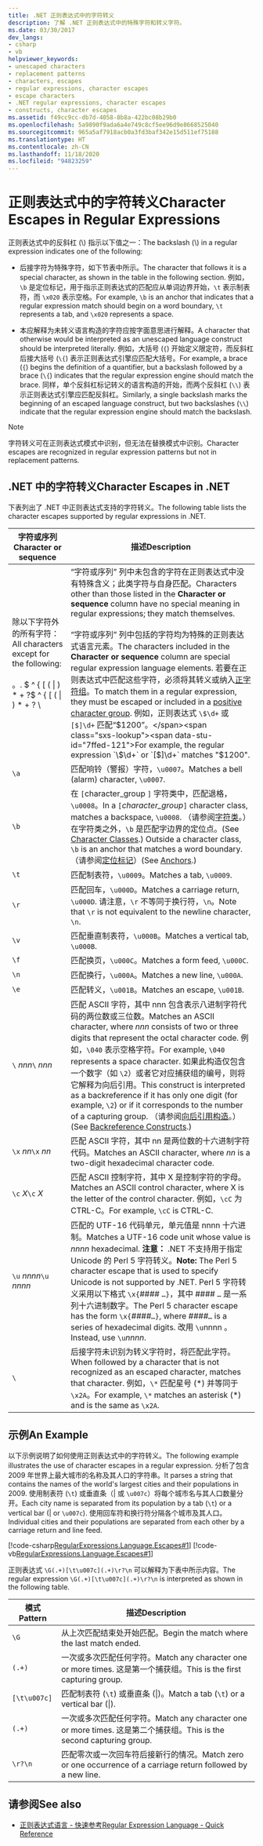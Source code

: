 ```yaml
---
title: .NET 正则表达式中的字符转义
description: 了解 .NET 正则表达式中的特殊字符和转义字符。
ms.date: 03/30/2017
dev_langs:
- csharp
- vb
helpviewer_keywords:
- unescaped characters
- replacement patterns
- characters, escapes
- regular expressions, character escapes
- escape characters
- .NET regular expressions, character escapes
- constructs, character escapes
ms.assetid: f49cc9cc-db7d-4058-8b8a-422bc08b29b0
ms.openlocfilehash: 5a9890f9ada6a4e749c8cf5ee96d9e8668525040
ms.sourcegitcommit: 965a5af7918acb0a3fd3baf342e15d511ef75188
ms.translationtype: HT
ms.contentlocale: zh-CN
ms.lasthandoff: 11/18/2020
ms.locfileid: "94823259"
---
```

# <a name="character-escapes-in-regular-expressions"></a><span data-ttu-id="7ffed-103">正则表达式中的字符转义</span><span class="sxs-lookup"><span data-stu-id="7ffed-103">Character Escapes in Regular Expressions</span></span>
<span data-ttu-id="7ffed-104">正则表达式中的反斜杠 (\\) 指示以下值之一：</span><span class="sxs-lookup"><span data-stu-id="7ffed-104">The backslash (\\) in a regular expression indicates one of the following:</span></span>  
  
- <span data-ttu-id="7ffed-105">后接字符为特殊字符，如下节表中所示。</span><span class="sxs-lookup"><span data-stu-id="7ffed-105">The character that follows it is a special character, as shown in the table in the following section.</span></span> <span data-ttu-id="7ffed-106">例如，`\b` 是定位标记，用于指示正则表达式的匹配应从单词边界开始，`\t` 表示制表符，而 `\x020` 表示空格。</span><span class="sxs-lookup"><span data-stu-id="7ffed-106">For example, `\b` is an anchor that indicates that a regular expression match should begin on a word boundary, `\t` represents a tab, and `\x020` represents a space.</span></span>  
  
- <span data-ttu-id="7ffed-107">本应解释为未转义语言构造的字符应按字面意思进行解释。</span><span class="sxs-lookup"><span data-stu-id="7ffed-107">A character that otherwise would be interpreted as an unescaped language construct should be interpreted literally.</span></span> <span data-ttu-id="7ffed-108">例如，大括号 (`{`) 开始定义限定符，而反斜杠后接大括号 (`\{`) 表示正则表达式引擎应匹配大括号。</span><span class="sxs-lookup"><span data-stu-id="7ffed-108">For example, a brace (`{`) begins the definition of a quantifier, but a backslash followed by a brace (`\{`) indicates that the regular expression engine should match the brace.</span></span> <span data-ttu-id="7ffed-109">同样，单个反斜杠标记转义的语言构造的开始，而两个反斜杠 (`\\`) 表示正则表达式引擎应匹配反斜杠。</span><span class="sxs-lookup"><span data-stu-id="7ffed-109">Similarly, a single backslash marks the beginning of an escaped language construct, but two backslashes (`\\`) indicate that the regular expression engine should match the backslash.</span></span>  
  
> [!NOTE]
> <span data-ttu-id="7ffed-110">字符转义可在正则表达式模式中识别，但无法在替换模式中识别。</span><span class="sxs-lookup"><span data-stu-id="7ffed-110">Character escapes are recognized in regular expression patterns but not in replacement patterns.</span></span>  
  
## <a name="character-escapes-in-net"></a><span data-ttu-id="7ffed-111">.NET 中的字符转义</span><span class="sxs-lookup"><span data-stu-id="7ffed-111">Character Escapes in .NET</span></span>  
 <span data-ttu-id="7ffed-112">下表列出了 .NET 中正则表达式支持的字符转义。</span><span class="sxs-lookup"><span data-stu-id="7ffed-112">The following table lists the character escapes supported by regular expressions in .NET.</span></span>  
  
|<span data-ttu-id="7ffed-113">字符或序列</span><span class="sxs-lookup"><span data-stu-id="7ffed-113">Character or sequence</span></span>|<span data-ttu-id="7ffed-114">描述</span><span class="sxs-lookup"><span data-stu-id="7ffed-114">Description</span></span>|  
|---------------------------|-----------------|  
|<span data-ttu-id="7ffed-115">除以下字符外的所有字符：</span><span class="sxs-lookup"><span data-stu-id="7ffed-115">All characters except for the following:</span></span><br /><br /> <span data-ttu-id="7ffed-116">。</span><span class="sxs-lookup"><span data-stu-id="7ffed-116">.</span></span> <span data-ttu-id="7ffed-117">$ ^ { [ ( &#124; ) \* + ?</span><span class="sxs-lookup"><span data-stu-id="7ffed-117">$ ^ { [ ( &#124; ) \* + ?</span></span> \ |<span data-ttu-id="7ffed-118">“字符或序列”  列中未包含的字符在正则表达式中没有特殊含义；此类字符与自身匹配。</span><span class="sxs-lookup"><span data-stu-id="7ffed-118">Characters other than those listed in the **Character or sequence** column have no special meaning in regular expressions; they match themselves.</span></span><br /><br /> <span data-ttu-id="7ffed-119">“字符或序列”  列中包括的字符均为特殊的正则表达式语言元素。</span><span class="sxs-lookup"><span data-stu-id="7ffed-119">The characters included in the **Character or sequence** column are special regular expression language elements.</span></span> <span data-ttu-id="7ffed-120">若要在正则表达式中匹配这些字符，必须将其转义或纳入[正字符组](character-classes-in-regular-expressions.md)。</span><span class="sxs-lookup"><span data-stu-id="7ffed-120">To match them in a regular expression, they must be escaped or included in a [positive character group](character-classes-in-regular-expressions.md).</span></span> <span data-ttu-id="7ffed-121">例如，正则表达式 `\$\d+` 或 `[$]\d+` 匹配“$1200”。</span><span class="sxs-lookup"><span data-stu-id="7ffed-121">For example, the regular expression `\$\d+` or `[$]\d+` matches "$1200".</span></span>|  
|`\a`|<span data-ttu-id="7ffed-122">匹配响铃（警报）字符，`\u0007`。</span><span class="sxs-lookup"><span data-stu-id="7ffed-122">Matches a bell (alarm) character, `\u0007`.</span></span>|  
|`\b`|<span data-ttu-id="7ffed-123">在 `[`character_group  `]` 字符类中，匹配退格，`\u0008`。</span><span class="sxs-lookup"><span data-stu-id="7ffed-123">In a `[`*character_group*`]` character class, matches a backspace, `\u0008`.</span></span>  <span data-ttu-id="7ffed-124">（请参阅[字符类](character-classes-in-regular-expressions.md)。）在字符类之外，`\b` 是匹配字边界的定位点。</span><span class="sxs-lookup"><span data-stu-id="7ffed-124">(See [Character Classes](character-classes-in-regular-expressions.md).) Outside a character class, `\b` is an anchor that matches a word boundary.</span></span> <span data-ttu-id="7ffed-125">（请参阅[定位标记](anchors-in-regular-expressions.md)）</span><span class="sxs-lookup"><span data-stu-id="7ffed-125">(See [Anchors](anchors-in-regular-expressions.md).)</span></span>|  
|`\t`|<span data-ttu-id="7ffed-126">匹配制表符，`\u0009`。</span><span class="sxs-lookup"><span data-stu-id="7ffed-126">Matches a tab, `\u0009`.</span></span>|  
|`\r`|<span data-ttu-id="7ffed-127">匹配回车，`\u000D`。</span><span class="sxs-lookup"><span data-stu-id="7ffed-127">Matches a carriage return, `\u000D`.</span></span> <span data-ttu-id="7ffed-128">请注意，`\r` 不等同于换行符，`\n`。</span><span class="sxs-lookup"><span data-stu-id="7ffed-128">Note that `\r` is not equivalent to the newline character, `\n`.</span></span>|  
|`\v`|<span data-ttu-id="7ffed-129">匹配垂直制表符，`\u000B`。</span><span class="sxs-lookup"><span data-stu-id="7ffed-129">Matches a vertical tab, `\u000B`.</span></span>|  
|`\f`|<span data-ttu-id="7ffed-130">匹配换页，`\u000C`。</span><span class="sxs-lookup"><span data-stu-id="7ffed-130">Matches a form feed, `\u000C`.</span></span>|  
|`\n`|<span data-ttu-id="7ffed-131">匹配换行，`\u000A`。</span><span class="sxs-lookup"><span data-stu-id="7ffed-131">Matches a new line, `\u000A`.</span></span>|  
|`\e`|<span data-ttu-id="7ffed-132">匹配转义，`\u001B`。</span><span class="sxs-lookup"><span data-stu-id="7ffed-132">Matches an escape, `\u001B`.</span></span>|  
|<span data-ttu-id="7ffed-133">`\` *nnn*</span><span class="sxs-lookup"><span data-stu-id="7ffed-133">`\` *nnn*</span></span>|<span data-ttu-id="7ffed-134">匹配 ASCII 字符，其中 nnn  包含表示八进制字符代码的两位数或三位数。</span><span class="sxs-lookup"><span data-stu-id="7ffed-134">Matches an ASCII character, where *nnn* consists of two or three digits that represent the octal character code.</span></span> <span data-ttu-id="7ffed-135">例如，`\040` 表示空格字符。</span><span class="sxs-lookup"><span data-stu-id="7ffed-135">For example, `\040` represents a space character.</span></span> <span data-ttu-id="7ffed-136">如果此构造仅包含一个数字（如 `\2`）或者它对应捕获组的编号，则将它解释为向后引用。</span><span class="sxs-lookup"><span data-stu-id="7ffed-136">This construct is interpreted as a backreference if it has only one digit (for example, `\2`) or if it corresponds to the number of a capturing group.</span></span> <span data-ttu-id="7ffed-137">（请参阅[向后引用构造](backreference-constructs-in-regular-expressions.md)。）</span><span class="sxs-lookup"><span data-stu-id="7ffed-137">(See [Backreference Constructs](backreference-constructs-in-regular-expressions.md).)</span></span>|  
|<span data-ttu-id="7ffed-138">`\x` *nn*</span><span class="sxs-lookup"><span data-stu-id="7ffed-138">`\x` *nn*</span></span>|<span data-ttu-id="7ffed-139">匹配 ASCII 字符，其中 nn  是两位数的十六进制字符代码。</span><span class="sxs-lookup"><span data-stu-id="7ffed-139">Matches an ASCII character, where *nn* is a two-digit hexadecimal character code.</span></span>|  
|<span data-ttu-id="7ffed-140">`\c` *X*</span><span class="sxs-lookup"><span data-stu-id="7ffed-140">`\c` *X*</span></span>|<span data-ttu-id="7ffed-141">匹配 ASCII 控制字符，其中 X 是控制字符的字母。</span><span class="sxs-lookup"><span data-stu-id="7ffed-141">Matches an ASCII control character, where X is the letter of the control character.</span></span> <span data-ttu-id="7ffed-142">例如，`\cC` 为 CTRL-C。</span><span class="sxs-lookup"><span data-stu-id="7ffed-142">For example, `\cC` is CTRL-C.</span></span>|  
|<span data-ttu-id="7ffed-143">`\u` *nnnn*</span><span class="sxs-lookup"><span data-stu-id="7ffed-143">`\u` *nnnn*</span></span>|<span data-ttu-id="7ffed-144">匹配的 UTF-16 代码单元，单元值是 nnnn  十六进制。</span><span class="sxs-lookup"><span data-stu-id="7ffed-144">Matches a UTF-16 code unit whose value is *nnnn* hexadecimal.</span></span> <span data-ttu-id="7ffed-145">**注意：** .NET 不支持用于指定 Unicode 的 Perl 5 字符转义。</span><span class="sxs-lookup"><span data-stu-id="7ffed-145">**Note:**  The Perl 5 character escape that is used to specify Unicode is not supported by .NET.</span></span> <span data-ttu-id="7ffed-146">Perl 5 字符转义采用以下格式 `\x{`####  `…}`，其中 ####  `…` 是一系列十六进制数字。</span><span class="sxs-lookup"><span data-stu-id="7ffed-146">The Perl 5 character escape has the form `\x{`*####*`…}`, where *####*`…` is a series of hexadecimal digits.</span></span> <span data-ttu-id="7ffed-147">改用 `\u`nnnn  。</span><span class="sxs-lookup"><span data-stu-id="7ffed-147">Instead, use `\u`*nnnn*.</span></span>|  
|`\`|<span data-ttu-id="7ffed-148">后接字符未识别为转义字符时，将匹配此字符。</span><span class="sxs-lookup"><span data-stu-id="7ffed-148">When followed by a character that is not recognized as an escaped character, matches that character.</span></span> <span data-ttu-id="7ffed-149">例如，`\*` 匹配星号 (\*) 并等同于 `\x2A`。</span><span class="sxs-lookup"><span data-stu-id="7ffed-149">For example, `\*` matches an asterisk (\*) and is the same as `\x2A`.</span></span>|  
  
## <a name="an-example"></a><span data-ttu-id="7ffed-150">示例</span><span class="sxs-lookup"><span data-stu-id="7ffed-150">An Example</span></span>  
 <span data-ttu-id="7ffed-151">以下示例说明了如何使用正则表达式中的字符转义。</span><span class="sxs-lookup"><span data-stu-id="7ffed-151">The following example illustrates the use of character escapes in a regular expression.</span></span> <span data-ttu-id="7ffed-152">分析了包含 2009 年世界上最大城市的名称及其人口的字符串。</span><span class="sxs-lookup"><span data-stu-id="7ffed-152">It parses a string that contains the names of the world's largest cities and their populations in 2009.</span></span> <span data-ttu-id="7ffed-153">使用制表符 (`\t`) 或垂直条（&#124; 或 `\u007c`）将每个城市名与其人口数量分开。</span><span class="sxs-lookup"><span data-stu-id="7ffed-153">Each city name is separated from its population by a tab (`\t`) or a vertical bar (&#124; or `\u007c`).</span></span> <span data-ttu-id="7ffed-154">使用回车符和换行符分隔各个城市及其人口。</span><span class="sxs-lookup"><span data-stu-id="7ffed-154">Individual cities and their populations are separated from each other by a carriage return and line feed.</span></span>  
  
 [!code-csharp[RegularExpressions.Language.Escapes#1](../../../samples/snippets/csharp/VS_Snippets_CLR/regularexpressions.language.escapes/cs/escape1.cs#1)]
 [!code-vb[RegularExpressions.Language.Escapes#1](../../../samples/snippets/visualbasic/VS_Snippets_CLR/regularexpressions.language.escapes/vb/escape1.vb#1)]  
  
 <span data-ttu-id="7ffed-155">正则表达式 `\G(.+)[\t\u007c](.+)\r?\n` 可以解释为下表中所示内容。</span><span class="sxs-lookup"><span data-stu-id="7ffed-155">The regular expression `\G(.+)[\t\u007c](.+)\r?\n` is interpreted as shown in the following table.</span></span>  
  
|<span data-ttu-id="7ffed-156">模式</span><span class="sxs-lookup"><span data-stu-id="7ffed-156">Pattern</span></span>|<span data-ttu-id="7ffed-157">描述</span><span class="sxs-lookup"><span data-stu-id="7ffed-157">Description</span></span>|  
|-------------|-----------------|  
|`\G`|<span data-ttu-id="7ffed-158">从上次匹配结束处开始匹配。</span><span class="sxs-lookup"><span data-stu-id="7ffed-158">Begin the match where the last match ended.</span></span>|  
|`(.+)`|<span data-ttu-id="7ffed-159">一次或多次匹配任何字符。</span><span class="sxs-lookup"><span data-stu-id="7ffed-159">Match any character one or more times.</span></span> <span data-ttu-id="7ffed-160">这是第一个捕获组。</span><span class="sxs-lookup"><span data-stu-id="7ffed-160">This is the first capturing group.</span></span>|  
|`[\t\u007c]`|<span data-ttu-id="7ffed-161">匹配制表符 (`\t`) 或垂直条 (&#124;)。</span><span class="sxs-lookup"><span data-stu-id="7ffed-161">Match a tab (`\t`) or a vertical bar (&#124;).</span></span>|  
|`(.+)`|<span data-ttu-id="7ffed-162">一次或多次匹配任何字符。</span><span class="sxs-lookup"><span data-stu-id="7ffed-162">Match any character one or more times.</span></span> <span data-ttu-id="7ffed-163">这是第二个捕获组。</span><span class="sxs-lookup"><span data-stu-id="7ffed-163">This is the second capturing group.</span></span>|  
|`\r?\n`|<span data-ttu-id="7ffed-164">匹配零次或一次回车符后接新行的情况。</span><span class="sxs-lookup"><span data-stu-id="7ffed-164">Match zero or one occurrence of a carriage return followed by a new line.</span></span>|  
  
## <a name="see-also"></a><span data-ttu-id="7ffed-165">请参阅</span><span class="sxs-lookup"><span data-stu-id="7ffed-165">See also</span></span>

- [<span data-ttu-id="7ffed-166">正则表达式语言 - 快速参考</span><span class="sxs-lookup"><span data-stu-id="7ffed-166">Regular Expression Language - Quick Reference</span></span>](regular-expression-language-quick-reference.md)
